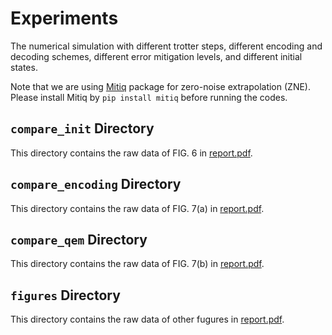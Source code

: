 # Experiments

The numerical simulation with different trotter steps, different encoding and decoding schemes, different error mitigation levels, and different initial states.

Note that we are using [Mitiq](https://github.com/unitaryfund/mitiq) package for zero-noise extrapolation (ZNE).
Please install Mitiq by `pip install mitiq` before running the codes.

## `compare_init` Directory

This directory contains the raw data of FIG. 6 in [report.pdf](https://github.com/BOBO1997/osp_solutions/blob/main/report.pdf).

## `compare_encoding` Directory

This directory contains the raw data of FIG. 7(a) in [report.pdf](https://github.com/BOBO1997/osp_solutions/blob/main/report.pdf).

## `compare_qem` Directory

This directory contains the raw data of FIG. 7(b) in [report.pdf](https://github.com/BOBO1997/osp_solutions/blob/main/report.pdf).

## `figures` Directory

This directory contains the raw data of other fugures in [report.pdf](https://github.com/BOBO1997/osp_solutions/blob/main/report.pdf).